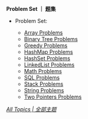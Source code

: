 **Problem Set ｜ 题集**

* Problem Set: 

  * [Array Problems](https://ultrafish.cn/2022/03/14/array-problems/)
  * [Binary Tree Problems](https://ultrafish.cn/2022/03/08/binary-tree-problems/)
  * [Greedy Problems](https://ultrafish.cn/2022/11/25/greedy-problems/)
  * [HashMap Problems](https://ultrafish.cn/2022/11/25/hashmap-problems/)
  * [HashSet Problems](https://ultrafish.cn/2022/11/25/hashset-problems/)
  * [LinkedList Problems](https://ultrafish.cn/2022/03/08/linked-list-problems/)
  * [Math Problems](https://ultrafish.cn/2022/11/25/math-algo-problems/)
  * [SQL Problems](https://ultrafish.cn/2022/11/25/sql-problems/)
  * [Stack Problems](https://ultrafish.cn/2022/11/25/stack-problems/)
  * [String Problems](https://ultrafish.cn/2022/11/25/string-problems/)
  * [Two Pointers Problems](https://ultrafish.cn/2022/11/25/two-pointers-problems/)


[*All Topics | 全部主题*](https://ultrafish.cn/topics/#/)
